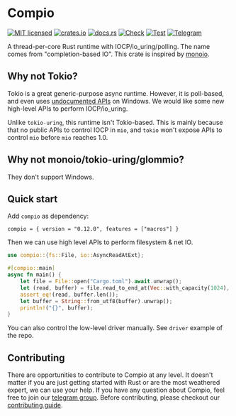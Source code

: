 # Compio

[![MIT licensed](https://img.shields.io/badge/license-MIT-blue.svg)](https://github.com/compio-rs/compio/blob/master/LICENSE)
[![crates.io](https://img.shields.io/crates/v/compio)](https://crates.io/crates/compio)
[![docs.rs](https://img.shields.io/badge/docs.rs-compio-latest)](https://docs.rs/compio)
[![Check](https://github.com/compio-rs/compio/actions/workflows/ci_check.yml/badge.svg)](https://github.com/compio-rs/compio/actions/workflows/ci_check.yml)
[![Test](https://github.com/compio-rs/compio/actions/workflows/ci_test.yml/badge.svg)](https://github.com/compio-rs/compio/actions/workflows/ci_test.yml)
[![Telegram](https://img.shields.io/badge/Telegram-compio--rs-blue?logo=telegram)](https://t.me/compio_rs)

A thread-per-core Rust runtime with IOCP/io_uring/polling.
The name comes from "completion-based IO".
This crate is inspired by [monoio](https://github.com/bytedance/monoio/).

## Why not Tokio?

Tokio is a great generic-purpose async runtime.
However, it is poll-based, and even uses [undocumented APIs](https://notgull.net/device-afd/) on Windows.
We would like some new high-level APIs to perform IOCP/io_uring.

Unlike `tokio-uring`, this runtime isn't Tokio-based.
This is mainly because that no public APIs to control IOCP in `mio`,
and `tokio` won't expose APIs to control `mio` before `mio` reaches 1.0.

## Why not monoio/tokio-uring/glommio?

They don't support Windows.

## Quick start

Add `compio` as dependency:

```
compio = { version = "0.12.0", features = ["macros"] }
```

Then we can use high level APIs to perform filesystem & net IO.

```rust
use compio::{fs::File, io::AsyncReadAtExt};

#[compio::main]
async fn main() {
    let file = File::open("Cargo.toml").await.unwrap();
    let (read, buffer) = file.read_to_end_at(Vec::with_capacity(1024), 0).await.unwrap();
    assert_eq!(read, buffer.len());
    let buffer = String::from_utf8(buffer).unwrap();
    println!("{}", buffer);
}
```

You can also control the low-level driver manually. See `driver` example of the repo.

## Contributing

There are opportunities to contribute to Compio at any level. It doesn't matter if
you are just getting started with Rust or are the most weathered expert, we can
use your help. If you have any question about Compio, feel free to join our [telegram group](https://t.me/compio_rs). Before contributing, please checkout our [contributing guide](https://github.com/compio-rs/compio/blob/master/CONTRIBUTING.md).
